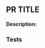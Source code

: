 ## PR TITLE

**Description:** <!-- add description here -->

  <!-- What was changed? -->
  <!-- Why does PR exist? -->
  <!-- How do your changes do what is intended? -->
  <!-- Will a screenshot be helpful? -->

### Tests

  <!-- Do we need tests? -->
